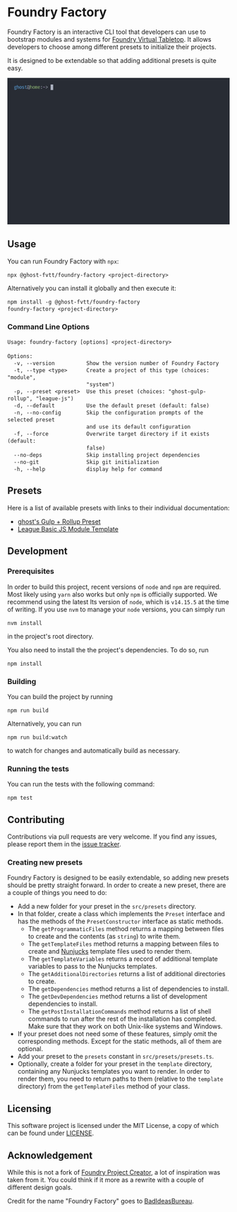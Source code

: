 # Foundry Factory

Foundry Factory is an interactive CLI tool that developers can use to
bootstrap modules and systems for [Foundry Virtual Tabletop]. It allows developers to
choose among different presets to initialize their projects.

It is designed to be extendable so that adding additional presets is quite easy.

[![Foundry Factory Demo](./img/demo.gif)](./img/demo.gif)

## Usage

You can run Foundry Factory with `npx`:

```
npx @ghost-fvtt/foundry-factory <project-directory>
```

Alternatively you can install it globally and then execute it:

```
npm install -g @ghost-fvtt/foundry-factory
foundry-factory <project-directory>
```

### Command Line Options

```
Usage: foundry-factory [options] <project-directory>

Options:
  -v, --version          Show the version number of Foundry Factory
  -t, --type <type>      Create a project of this type (choices: "module",
                         "system")
  -p, --preset <preset>  Use this preset (choices: "ghost-gulp-rollup", "league-js")
  -d, --default          Use the default preset (default: false)
  -n, --no-config        Skip the configuration prompts of the selected preset
                         and use its default configuration
  -f, --force            Overwrite target directory if it exists (default:
                         false)
  --no-deps              Skip installing project dependencies
  --no-git               Skip git initialization
  -h, --help             display help for command
```

## Presets

Here is a list of available presets with links to their individual
documentation:

- [ghost's Gulp + Rollup Preset](./src/presets/ghost-gulp-rollup/README.md)
- [League Basic JS Module Template](https://github.com/League-of-Foundry-Developers/FoundryVTT-Module-Template/blob/master/README.md)

## Development

### Prerequisites

In order to build this project, recent versions of `node` and `npm` are
required. Most likely using `yarn` also works but only `npm` is officially
supported. We recommend using the latest lts version of `node`, which is
`v14.15.5` at the time of writing. If you use `nvm` to manage your `node`
versions, you can simply run

```
nvm install
```

in the project's root directory.

You also need to install the the project's dependencies. To do so, run

```
npm install
```

### Building

You can build the project by running

```
npm run build
```

Alternatively, you can run

```
npm run build:watch
```

to watch for changes and automatically build as necessary.

### Running the tests

You can run the tests with the following command:

```
npm test
```

## Contributing

Contributions via pull requests are very welcome. If you find any issues, please report them in the [issue tracker].

### Creating new presets

Foundry Factory is designed to be easily extendable, so adding new presets
should be pretty straight forward. In order to create a new preset, there are a
couple of things you need to do:
- Add a new folder for your preset in the `src/presets` directory.
- In that folder, create a class which implements the `Preset` interface and has
  the methods of the `PresetConstructor` interface as static methods.
  - The `getProgrammaticFiles` method returns a mapping between files to create
    and the contents (as `string`) to write them.
  - The `getTemplateFiles` method returns a mapping between files to create and
    [Nunjucks] template files used to render them.
  - The `getTemplateVariables` returns a record of additional template variables
    to pass to the Nunjucks templates.
  - The `getAdditionalDirectories` returns a list of additional directories to
    create.
  - The `getDependencies` method returns a list of dependencies to install.
  - The `getDevDependencies` method returns a list of development dependencies
    to install.
  - The `getPostInstallationCommands` method returns a list of shell commands to
    run after the rest of the installation has completed. Make sure that they
    work on both Unix-like systems and Windows.
- If your preset does not need some of these features, simply omit the
  corresponding methods. Except for the static methods, all of them are
  optional.
- Add your preset to the `presets` constant in `src/presets/presets.ts`.
- Optionally, create a folder for your preset in the `template` directory,
  containing any Nunjucks templates you want to render.
  In order to render them, you need to return paths to them (relative to the
  `template` directory) from the `getTemplateFiles` method of your class.

## Licensing

This software project is licensed under the MIT License, a copy of which can be
found under [LICENSE](./LICENSE).

## Acknowledgement

While this is not a fork of [Foundry Project Creator], a lot of inspiration was
taken from it. You could think if it more as a rewrite with a couple of
different design goals.

Credit for the name "Foundry Factory" goes to [BadIdeasBureau].

[Foundry Virtual Tabletop]: https://foundryvtt.com
[Gulp]: https://gulpjs.com/
[Rollup]: https://rollupjs.org/
[issue tracker]: https://github.com/ghost91-/foundry-factory/issues
[Nunjucks]: https://mozilla.github.io/nunjucks/
[Foundry Project Creator]: https://gitlab.com/foundry-projects/foundry-pc/create-foundry-project
[BadIdeasBureau]: https://github.com/BadIdeasBureau
